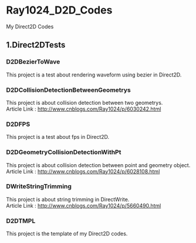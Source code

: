 # Ray1024_D2D_Codes
My Direct2D Codes

## 1.Direct2DTests

### D2DBezierToWave
This project is a test about rendering waveform using bezier in Direct2D.

### D2DCollisionDetectionBetweenGeometrys
This project is about collision detection between two geometrys.</br>
Article Link : http://www.cnblogs.com/Ray1024/p/6030242.html

### D2DFPS
This project is a test about fps in Direct2D.

### D2DGeometryCollisionDetectionWithPt
This project is about collision detection between point and geometry object.</br>
Article Link : http://www.cnblogs.com/Ray1024/p/6028108.html

### DWriteStringTrimming
This project is about string trimming in DirectWrite.</br>
Article Link : http://www.cnblogs.com/Ray1024/p/5660490.html

### D2DTMPL
This project is the template of my Direct2D codes.